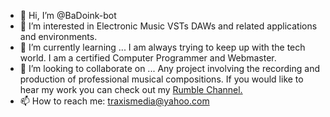 - 👋 Hi, I’m @BaDoink-bot
- 👀 I’m interested in Electronic Music VSTs DAWs and related applications and environments. 
- 🌱 I’m currently learning ... I am always trying to keep up with the tech world. I am a certified Computer Programmer and Webmaster.
- 💞️ I’m looking to collaborate on ... Any project involving the recording and production of professional musical compositions. If you would like to hear my work you can check out my <a href="https://rumble.com/c/c-645943"> Rumble Channel.</a>
- 📫 How to reach me:  traxismedia@yahoo.com

<!---
BaDoink-bot/BaDoink-bot is a ✨ special ✨ repository because its `README.md` (this file) appears on your GitHub profile.
You can click the Preview link to take a look at your changes.
--->
